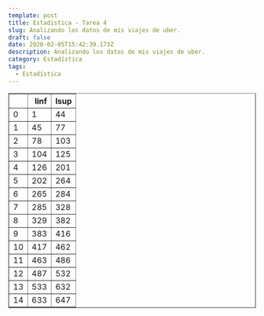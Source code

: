 ```yaml
---
template: post
title: Estadística - Tarea 4
slug: Analizando los datos de mis viajes de uber.
draft: false
date: 2020-02-05T15:42:39.173Z
description: Analizando los datos de mis viajes de uber.
category: Estadística
tags:
  - Estadística
---
```

<table border="1" class="dataframe">
  <thead>
    <tr style="text-align: right;">
      <th></th>
      <th>linf</th>
      <th>lsup</th>
    </tr>
  </thead>
  <tbody>
    <tr>
      <td>0</td>
      <td>1</td>
      <td>44</td>
    </tr>
    <tr>
      <td>1</td>
      <td>45</td>
      <td>77</td>
    </tr>
    <tr>
      <td>2</td>
      <td>78</td>
      <td>103</td>
    </tr>
    <tr>
      <td>3</td>
      <td>104</td>
      <td>125</td>
    </tr>
    <tr>
      <td>4</td>
      <td>126</td>
      <td>201</td>
    </tr>
    <tr>
      <td>5</td>
      <td>202</td>
      <td>264</td>
    </tr>
    <tr>
      <td>6</td>
      <td>265</td>
      <td>284</td>
    </tr>
    <tr>
      <td>7</td>
      <td>285</td>
      <td>328</td>
    </tr>
    <tr>
      <td>8</td>
      <td>329</td>
      <td>382</td>
    </tr>
    <tr>
      <td>9</td>
      <td>383</td>
      <td>416</td>
    </tr>
    <tr>
      <td>10</td>
      <td>417</td>
      <td>462</td>
    </tr>
    <tr>
      <td>11</td>
      <td>463</td>
      <td>486</td>
    </tr>
    <tr>
      <td>12</td>
      <td>487</td>
      <td>532</td>
    </tr>
    <tr>
      <td>13</td>
      <td>533</td>
      <td>632</td>
    </tr>
    <tr>
      <td>14</td>
      <td>633</td>
      <td>647</td>
    </tr>
  </tbody>
</table>
